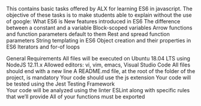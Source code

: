 This contains basic tasks offered by ALX for learning ES6 in javascript.
The objective of these tasks is to make students able to explain without the use of google:
    What ES6 is
    New features introduced in ES6
    The difference between a constant and a variable
    Block-scoped variables
    Arrow functions and function parameters default to them
    Rest and spread function parameters
    String templating in ES6
    Object creation and their properties in ES6
    Iterators and for-of loops

General Requirements
    All files will be executed on Ubuntu 18.04 LTS using NodeJS 12.11.x
    Allowed editors: vi, vim, emacs, Visual Studio Code
    All files should end with a new line
    A README.md file, at the root of the folder of the project, is mandatory
    Your code should use the js extension
    Your code will be tested using the Jest Testing Framework   
    Your code will be analyzed using the linter ESLint along with specific rules that we’ll provide
    All of your functions must be exported
